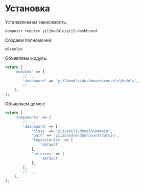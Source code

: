 Установка
===

Устанавливаем зависимость:

```
composer require yii2module/yii2-dashboard
```

Создаем полномочие:

```
oExamlpe
```

Объявляем модуль:

```php
return [
	'modules' => [
		// ...
		'dashboard' => 'yii2bundle\dashboard\console\Module',
		// ...
	],
];
```

Объявляем домен:

```php
return [
	'components' => [
		// ...
		'dashboard' => [
			'class' => 'yii2rails\domain\Domain',
			'path' => 'yii2bundle\dashboard\domain',
			'repositories' => [
				'default',
			],
			'services' => [
				'default',
			],
		],
		// ...
	],
];
```
